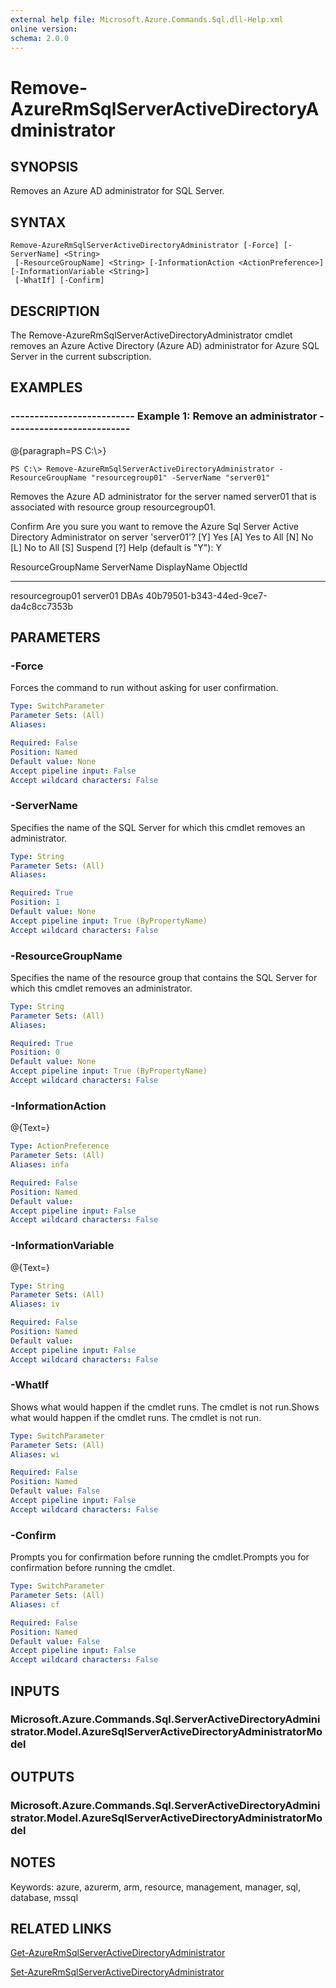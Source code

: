 ```yaml
---
external help file: Microsoft.Azure.Commands.Sql.dll-Help.xml
online version: 
schema: 2.0.0
---
```


# Remove-AzureRmSqlServerActiveDirectoryAdministrator
## SYNOPSIS
Removes an Azure AD administrator for SQL Server.

## SYNTAX

```
Remove-AzureRmSqlServerActiveDirectoryAdministrator [-Force] [-ServerName] <String>
 [-ResourceGroupName] <String> [-InformationAction <ActionPreference>] [-InformationVariable <String>]
 [-WhatIf] [-Confirm]
```

## DESCRIPTION
The Remove-AzureRmSqlServerActiveDirectoryAdministrator cmdlet removes an Azure Active Directory (Azure AD) administrator for Azure SQL Server in the current subscription.

## EXAMPLES

### --------------------------  Example 1: Remove an administrator  --------------------------
@{paragraph=PS C:\\\>}

```
PS C:\> Remove-AzureRmSqlServerActiveDirectoryAdministrator -ResourceGroupName "resourcegroup01" -ServerName "server01"
```

Removes the Azure AD administrator for the server named server01 that is associated with resource group resourcegroup01.

Confirm 
Are you sure you want to remove the Azure Sql Server Active Directory Administrator on server 'server01'? 
\[Y\] Yes \[A\] Yes to All \[N\] No \[L\] No to All \[S\] Suspend \[?\] Help (default is "Y"): Y 

ResourceGroupName ServerName DisplayName ObjectId 
----------------- ---------- ----------- -------- 
resourcegroup01   server01   DBAs        40b79501-b343-44ed-9ce7-da4c8cc7353b

## PARAMETERS

### -Force
Forces the command to run without asking for user confirmation.

```yaml
Type: SwitchParameter
Parameter Sets: (All)
Aliases: 

Required: False
Position: Named
Default value: None
Accept pipeline input: False
Accept wildcard characters: False
```

### -ServerName
Specifies the name of the SQL Server for which this cmdlet removes an administrator.

```yaml
Type: String
Parameter Sets: (All)
Aliases: 

Required: True
Position: 1
Default value: None
Accept pipeline input: True (ByPropertyName)
Accept wildcard characters: False
```

### -ResourceGroupName
Specifies the name of the resource group that contains the SQL Server for which this cmdlet removes an administrator.

```yaml
Type: String
Parameter Sets: (All)
Aliases: 

Required: True
Position: 0
Default value: None
Accept pipeline input: True (ByPropertyName)
Accept wildcard characters: False
```

### -InformationAction
@{Text=}

```yaml
Type: ActionPreference
Parameter Sets: (All)
Aliases: infa

Required: False
Position: Named
Default value: 
Accept pipeline input: False
Accept wildcard characters: False
```

### -InformationVariable
@{Text=}

```yaml
Type: String
Parameter Sets: (All)
Aliases: iv

Required: False
Position: Named
Default value: 
Accept pipeline input: False
Accept wildcard characters: False
```

### -WhatIf
Shows what would happen if the cmdlet runs.
The cmdlet is not run.Shows what would happen if the cmdlet runs.
The cmdlet is not run.

```yaml
Type: SwitchParameter
Parameter Sets: (All)
Aliases: wi

Required: False
Position: Named
Default value: False
Accept pipeline input: False
Accept wildcard characters: False
```

### -Confirm
Prompts you for confirmation before running the cmdlet.Prompts you for confirmation before running the cmdlet.

```yaml
Type: SwitchParameter
Parameter Sets: (All)
Aliases: cf

Required: False
Position: Named
Default value: False
Accept pipeline input: False
Accept wildcard characters: False
```

## INPUTS

### Microsoft.Azure.Commands.Sql.ServerActiveDirectoryAdministrator.Model.AzureSqlServerActiveDirectoryAdministratorModel

## OUTPUTS

### Microsoft.Azure.Commands.Sql.ServerActiveDirectoryAdministrator.Model.AzureSqlServerActiveDirectoryAdministratorModel

## NOTES
Keywords: azure, azurerm, arm, resource, management, manager, sql, database, mssql

## RELATED LINKS

[Get-AzureRmSqlServerActiveDirectoryAdministrator]()

[Set-AzureRmSqlServerActiveDirectoryAdministrator]()

